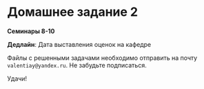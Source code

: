 # Домашнее задание 2
**Семинары 8-10**

**Дедлайн**: Дата выставления оценок на кафедре

Файлы с решенными задачами необходимо отправить на почту `valentiay@yandex.ru`. Не забудьте подписаться.

Удачи!
